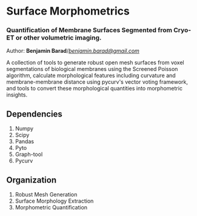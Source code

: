 # Surface Morphometrics
### Quantification of Membrane Surfaces Segmented from Cryo-ET or other volumetric imaging.  
Author: __Benjamin Barad__/*<benjamin.barad@gmail.com>*

A collection of tools to generate robust open mesh surfaces from voxel segmentations of biological membranes
using the Screened Poisson algorithm, calculate morphological features including curvature and membrane-membrane distance
using pycurv's vector voting framework, and tools to convert these morphological quantities into morphometric insights.


## Dependencies
1. Numpy
2. Scipy
3. Pandas
4. Pyto
5. Graph-tool
6. Pycurv

## Organization
1. Robust Mesh Generation
2. Surface Morphology Extraction
3. Morphometric Quantification

